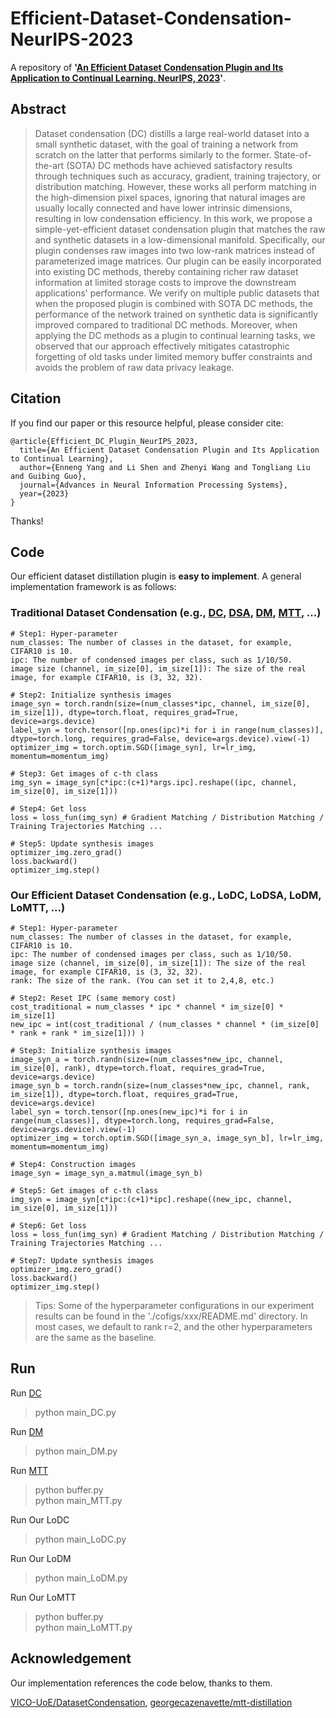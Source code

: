 # Efficient-Dataset-Condensation-NeurIPS-2023

A repository of **'[An Efficient Dataset Condensation Plugin and Its Application to Continual Learning. NeurIPS, 2023]()'**.


## Abstract
> Dataset condensation (DC) distills a large real-world dataset into a small synthetic dataset, with the goal of training a network from scratch on the latter that performs similarly to the former. State-of-the-art (SOTA) DC methods have achieved satisfactory results through techniques such as accuracy, gradient, training trajectory, or distribution matching. However, these works all perform matching in the high-dimension pixel spaces, ignoring that natural images are usually locally connected and have lower intrinsic dimensions, resulting in low condensation efficiency.  In this work, we propose a simple-yet-efficient dataset condensation plugin that matches the raw and synthetic datasets in a low-dimensional manifold. Specifically, our plugin condenses raw images into two low-rank matrices instead of parameterized image matrices. Our plugin can be easily incorporated into existing DC methods, thereby containing richer raw dataset information at limited storage costs to improve the downstream applications' performance.  We verify on multiple public datasets that when the proposed plugin is combined with SOTA DC methods, the performance of the network trained on synthetic data is significantly improved compared to traditional DC methods. Moreover, when applying the DC methods as a plugin to continual learning tasks, we observed that our approach effectively mitigates catastrophic forgetting of old tasks under limited memory buffer constraints and avoids the problem of raw data privacy leakage.

## Citation
If you find our paper or this resource helpful, please consider cite:
```
@article{Efficient_DC_Plugin_NeurIPS_2023,
  title={An Efficient Dataset Condensation Plugin and Its Application to Continual Learning},
  author={Enneng Yang and Li Shen and Zhenyi Wang and Tongliang Liu and Guibing Guo},
  journal={Advances in Neural Information Processing Systems},
  year={2023}
}
```
Thanks!

## Code

Our efficient dataset distillation plugin is **easy to implement**. A general implementation framework is as follows:

### Traditional Dataset Condensation (e.g., [DC](https://openreview.net/pdf?id=mSAKhLYLSsl), [DSA](https://proceedings.mlr.press/v139/zhao21a/zhao21a.pdf), [DM](https://arxiv.org/pdf/2110.04181.pdf), [MTT](https://arxiv.org/pdf/2203.11932.pdf), ...)
```
# Step1: Hyper-parameter
num_classes: The number of classes in the dataset, for example, CIFAR10 is 10.    
ipc: The number of condensed images per class, such as 1/10/50.
image size (channel, im_size[0], im_size[1]): The size of the real image, for example CIFAR10, is (3, 32, 32).

# Step2: Initialize synthesis images
image_syn = torch.randn(size=(num_classes*ipc, channel, im_size[0], im_size[1]), dtype=torch.float, requires_grad=True, device=args.device)  
label_syn = torch.tensor([np.ones(ipc)*i for i in range(num_classes)], dtype=torch.long, requires_grad=False, device=args.device).view(-1)
optimizer_img = torch.optim.SGD([image_syn], lr=lr_img, momentum=momentum_img)

# Step3: Get images of c-th class
img_syn = image_syn[c*ipc:(c+1)*args.ipc].reshape((ipc, channel, im_size[0], im_size[1]))

# Step4: Get loss
loss = loss_fun(img_syn) # Gradient Matching / Distribution Matching / Training Trajectories Matching ...

# Step5: Update synthesis images
optimizer_img.zero_grad()
loss.backward()
optimizer_img.step()
```

### Our Efficient Dataset Condensation (e.g., LoDC, LoDSA, LoDM, LoMTT, ...)

```
# Step1: Hyper-parameter
num_classes: The number of classes in the dataset, for example, CIFAR10 is 10.  
ipc: The number of condensed images per class, such as 1/10/50.
image size (channel, im_size[0], im_size[1]): The size of the real image, for example CIFAR10, is (3, 32, 32).
rank: The size of the rank. (You can set it to 2,4,8, etc.)

# Step2: Reset IPC (same memory cost)
cost_traditional = num_classes * ipc * channel * im_size[0] * im_size[1]
new_ipc = int(cost_traditional / (num_classes * channel * (im_size[0] * rank + rank * im_size[1])) )

# Step3: Initialize synthesis images
image_syn_a = torch.randn(size=(num_classes*new_ipc, channel, im_size[0], rank), dtype=torch.float, requires_grad=True, device=args.device)
image_syn_b = torch.randn(size=(num_classes*new_ipc, channel, rank, im_size[1]), dtype=torch.float, requires_grad=True, device=args.device)
label_syn = torch.tensor([np.ones(new_ipc)*i for i in range(num_classes)], dtype=torch.long, requires_grad=False, device=args.device).view(-1)
optimizer_img = torch.optim.SGD([image_syn_a, image_syn_b], lr=lr_img, momentum=momentum_img)

# Step4: Construction images
image_syn = image_syn_a.matmul(image_syn_b)

# Step5: Get images of c-th class
img_syn = image_syn[c*ipc:(c+1)*ipc].reshape((new_ipc, channel, im_size[0], im_size[1]))

# Step6: Get loss
loss = loss_fun(img_syn) # Gradient Matching / Distribution Matching / Training Trajectories Matching ...

# Step7: Update synthesis images
optimizer_img.zero_grad()
loss.backward()
optimizer_img.step()
```

> Tips: Some of the hyperparameter configurations in our experiment results can be found in the './cofigs/xxx/README.md' directory.
In most cases, we default to rank r=2, and the other hyperparameters are the same as the baseline.

## Run

Run [DC](https://openreview.net/pdf?id=mSAKhLYLSsl)
> python main_DC.py

Run [DM](https://arxiv.org/pdf/2110.04181.pdf)
> python main_DM.py

Run [MTT](https://arxiv.org/pdf/2203.11932.pdf)
> python buffer.py <br>
> python main_MTT.py

Run Our LoDC
> python main_LoDC.py

Run Our LoDM
> python main_LoDM.py

Run Our LoMTT
> python buffer.py <br>
> python main_LoMTT.py



## Acknowledgement
Our implementation references the code below, thanks to them.

[VICO-UoE/DatasetCondensation](https://github.com/VICO-UoE/DatasetCondensation),
[georgecazenavette/mtt-distillation](https://github.com/georgecazenavette/mtt-distillation)
